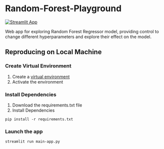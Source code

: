 # Random-Forest-Playground
[![Streamlit App](https://static.streamlit.io/badges/streamlit_badge_black_white.svg)](https://share.streamlit.io/shivank19/random-forest-playground/main/main-app.py)

Web app for exploring Random Forest Regressor model, providing control to change different hyperparameters and explore their effect on the model.

## Reproducing on Local Machine

### Create Virtual Environment 

1. Create a [virtual environment](https://docs.python.org/3/library/venv.html)
2. Activate the environment

### Install Dependencies

1. Download the requirements.txt file
2. Install Dependencies 
```
pip install -r requirements.txt 
```

### Launch the app
```
streamlit run main-app.py
```
